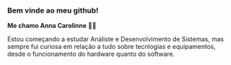 ### Bem vinde ao meu github!
**Me chamo Anna Carolinne** 👩‍💻

Estou começando a estudar Análiste e Desenvolvimento de Sistemas, mas sempre fui curiosa em relação a tudo sobre tecnlogias e equipamentos, desde o funcionamento do hardware quanto do software. 

<!--
**anna-albuquerque/anna-albuquerque** is a ✨ _special_ ✨ repository because its `README.md` (this file) appears on your GitHub profile.

Here are some ideas to get you started:

- 🔭 I’m currently working on ...
- 🌱 I’m currently learning ...
- 👯 I’m looking to collaborate on ...
- 🤔 I’m looking for help with ...
- 💬 Ask me about ...
- 📫 How to reach me: ...
- 😄 Pronouns: she/her
- ⚡ Fun fact: ...

Adicionar - curiosidade com hardware e software, desmonte de máquinas e remonte. Desmontar três quebrados e fazer um funcionar.

-->


